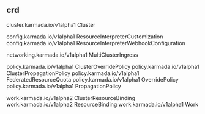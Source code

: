 
## crd

cluster.karmada.io/v1alpha1    Cluster

config.karmada.io/v1alpha1     ResourceInterpreterCustomization
config.karmada.io/v1alpha1     ResourceInterpreterWebhookConfiguration

networking.karmada.io/v1alpha1 MultiClusterIngress

policy.karmada.io/v1alpha1     ClusterOverridePolicy
policy.karmada.io/v1alpha1     ClusterPropagationPolicy
policy.karmada.io/v1alpha1     FederatedResourceQuota
policy.karmada.io/v1alpha1     OverridePolicy
policy.karmada.io/v1alpha1     PropagationPolicy

work.karmada.io/v1alpha2       ClusterResourceBinding
work.karmada.io/v1alpha2       ResourceBinding
work.karmada.io/v1alpha1       Work


##